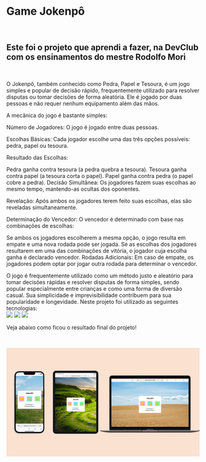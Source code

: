 <h1>Game Jokenpô</h1>
<br>
<h2>Este foi o projeto que aprendi a fazer, na DevClub com os ensinamentos do mestre Rodolfo Mori</h2>
<br>
<p>O Jokenpô, também conhecido como Pedra, Papel e Tesoura, é um jogo simples e popular de decisão rápido, frequentemente utilizado para resolver disputas ou tomar decisões de forma aleatória. Ele é jogado por duas pessoas e não requer nenhum equipamento além das mãos.

A mecânica do jogo é bastante simples:

Número de Jogadores: O jogo é jogado entre duas pessoas.

Escolhas Básicas: Cada jogador escolhe uma das três opções possíveis: pedra, papel ou tesoura.

Resultado das Escolhas:

Pedra ganha contra tesoura (a pedra quebra a tesoura).
Tesoura ganha contra papel (a tesoura corta o papel).
Papel ganha contra pedra (o papel cobre a pedra).
Decisão Simultânea: Os jogadores fazem suas escolhas ao mesmo tempo, mantendo-as ocultas dos oponentes.

Revelação: Após ambos os jogadores terem feito suas escolhas, elas são reveladas simultaneamente.

Determinação do Vencedor: O vencedor é determinado com base nas combinações de escolhas:

Se ambos os jogadores escolherem a mesma opção, o jogo resulta em empate e uma nova rodada pode ser jogada.
Se as escolhas dos jogadores resultarem em uma das combinações de vitória, o jogador cuja escolha ganha é declarado vencedor.
Rodadas Adicionais: Em caso de empate, os jogadores podem optar por jogar outra rodada para determinar o vencedor.

O jogo é frequentemente utilizado como um método justo e aleatório para tomar decisões rápidas e resolver disputas de forma simples, sendo popular especialmente entre crianças e como uma forma de diversão casual. Sua simplicidade e imprevisibilidade contribuem para sua popularidade e longevidade.
Neste projeto foi utilizado as seguintes tecnologias:
<br>
 <img src="https://img.shields.io/badge/HTML5-E34F26?style=for-the-badge&logo=html5&logoColor=white" />
  <img src="https://img.shields.io/badge/CSS3-1572B6?style=for-the-badge&logo=css3&logoColor=white" />
  <img src="https://img.shields.io/badge/JavaScript-F7DF1E?style=for-the-badge&logo=javascript&logoColor=black" />
  <br>
  <p>Veja abaixo como ficou o resultado final do projeto!</p>
  <br>
</p>

<img src="https://github.com/lisandro-vitor/Jokenpo/blob/main/assets/template.jpg?raw=true" />
